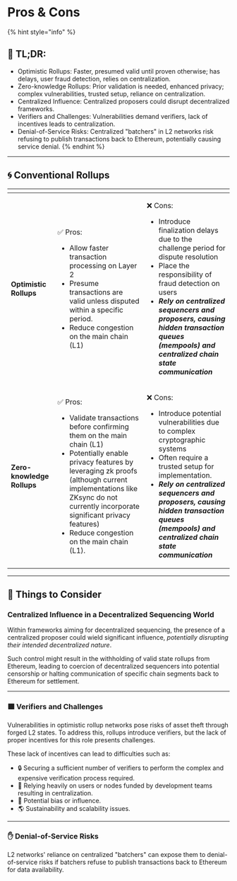 # Pros & Cons

{% hint style="info" %}
## 📜 **TL;DR:**

* Optimistic Rollups: Faster, presumed valid until proven otherwise; has delays, user fraud detection, relies on centralization.
* Zero-knowledge Rollups: Prior validation is needed, enhanced privacy; complex vulnerabilities, trusted setup, reliance on centralization.
* Centralized Influence: Centralized proposers could disrupt decentralized frameworks.
* Verifiers and Challenges: Vulnerabilities demand verifiers, lack of incentives leads to centralization.
* Denial-of-Service Risks: Centralized "batchers" in L2 networks risk refusing to publish transactions back to Ethereum, potentially causing service denial.
{% endhint %}

***

## 🌀 **Conventional Rollups**

<table data-card-size="large" data-view="cards"><thead><tr><th></th><th></th><th></th></tr></thead><tbody><tr><td><strong>Optimistic Rollups</strong></td><td><p>✅ Pros:</p><ul><li>Allow faster transaction processing on Layer 2</li><li>Presume transactions are valid unless disputed within a specific period.</li><li>Reduce congestion on the main chain (L1)</li></ul></td><td><p>❌ Cons:</p><ul><li>Introduce finalization delays due to the challenge period for dispute resolution</li><li>Place the responsibility of fraud detection on users</li><li><em><strong>Rely on centralized sequencers and proposers, causing hidden transaction queues (mempools) and centralized chain state communication</strong></em></li></ul></td></tr><tr><td><strong>Zero-knowledge Rollups</strong></td><td><p>✅ Pros:</p><ul><li>Validate transactions before confirming them on the main chain (L1)</li><li>Potentially enable privacy features by leveraging zk proofs (although current implementations like ZKsync do not currently incorporate significant privacy features)</li><li>Reduce congestion on the main chain (L1).</li></ul></td><td><p>❌ Cons:</p><ul><li>Introduce potential vulnerabilities due to complex cryptographic systems</li><li>Often require a trusted setup for implementation.</li><li><em><strong>Rely on centralized sequencers and proposers, causing hidden transaction queues (mempools) and centralized chain state communication</strong></em></li></ul></td></tr></tbody></table>

***

## 💭 Things to Consider

### Centralized Influence in a Decentralized Sequencing World

Within frameworks aiming for decentralized sequencing, the presence of a centralized proposer could wield significant influence, _potentially disrupting their intended decentralized nature_.

Such control might result in the withholding of valid state rollups from Ethereum, leading to coercion of decentralized sequencers into potential censorship or halting communication of specific chain segments back to Ethereum for settlement.

***

### &#x20;🟩 Verifiers and Challenges

Vulnerabilities in optimistic rollup networks pose risks of asset theft through forged L2 states. To address this, rollups introduce verifiers, but the lack of proper incentives for this role presents challenges.

These lack of incentives can lead to difficulties such as:

* 🔒 Securing a sufficient number of verifiers to perform the complex and expensive verification process required.
* 👥 Relying heavily on users or nodes funded by development teams resulting in centralization.
* 📣 Potential bias or influence.
* 🌎 Sustainability and scalability issues.

***

### ✋ Denial-of-Service Risks

L2 networks' reliance on centralized "batchers" can expose them to denial-of-service risks if batchers refuse to publish transactions back to Ethereum for data availability.
